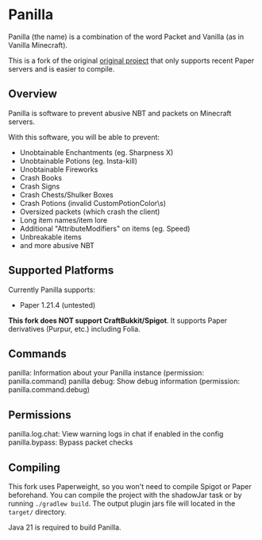 # Panilla
Panilla (the name) is a combination of the word Packet and Vanilla (as in Vanilla Minecraft).

This is a fork of the original [original project](https://www.spigotmc.org/resources/65694/) that only supports recent Paper servers and is easier to compile.

## Overview
Panilla is software to prevent abusive NBT and packets on Minecraft servers.

With this software, you will be able to prevent:

- Unobtainable Enchantments (eg. Sharpness X)
- Unobtainable Potions (eg. Insta-kill)
- Unobtainable Fireworks
- Crash Books
- Crash Signs
- Crash Chests/Shulker Boxes
- Crash Potions (invalid CustomPotionColor\s)
- Oversized packets (which crash the client)
- Long item names/item lore
- Additional "AttributeModifiers" on items (eg. Speed)
- Unbreakable items
- and more abusive NBT

## Supported Platforms
Currently Panilla supports:
- Paper 1.21.4 (untested)

**This fork does NOT support CraftBukkit/Spigot**. It supports Paper derivatives (Purpur, etc.) including Folia. 

## Commands
panilla: Information about your Panilla instance (permission: panilla.command)
panilla debug: Show debug information (permission: panilla.command.debug)

## Permissions
panilla.log.chat: View warning logs in chat if enabled in the config
panilla.bypass: Bypass packet checks

## Compiling
This fork uses Paperweight, so you won't need to compile Spigot or Paper beforehand.
You can compile the project with the shadowJar task or by running `./gradlew build`. The output plugin jars file will located in the `target/` directory.

Java 21 is required to build Panilla.